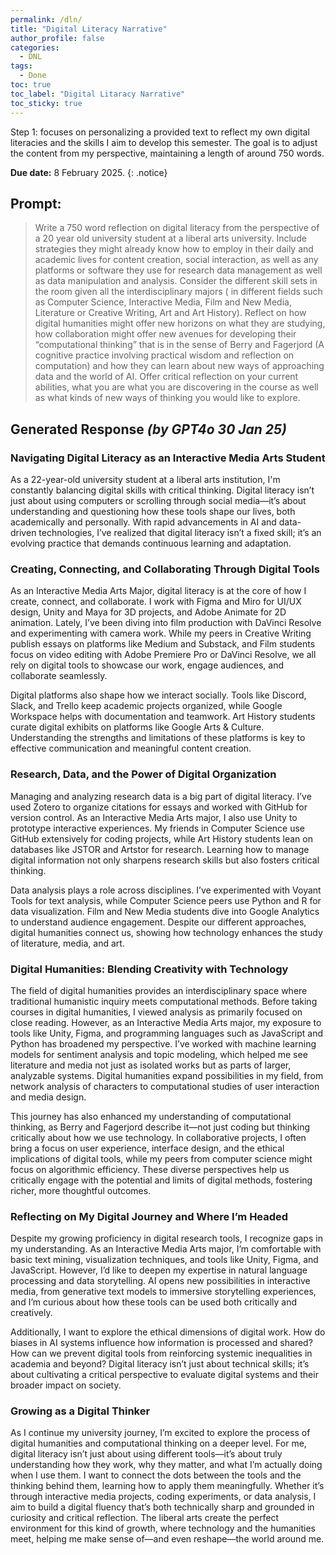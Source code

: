 ```yaml
---
permalink: /dln/
title: "Digital Literacy Narrative"
author_profile: false
categories:
  - DNL
tags:
  - Done
toc: true
toc_label: "Digital Litaracy Narrative"
toc_sticky: true
---
```

Step 1: focuses on personalizing a provided text to reflect my own digital literacies and the skills I aim to develop this semester. The goal is to adjust the content from my perspective, maintaining a length of around 750 words.

**Due date:** 8 February 2025.
{: .notice}

## Prompt:

> Write a 750 word reflection on digital literacy from the perspective of a 20 year old university student at a liberal arts university. Include strategies they might already know how to employ in their daily and academic lives for content creation, social interaction, as well as any platforms or software they use for research data management as well as data manipulation and analysis. Consider the different skill sets in the room given all the interdisciplinary majors ( in different fields such as Computer Science, Interactive Media, Film and New Media, Literature or Creative Writing, Art and Art History). Reflect on how digital humanities might offer new horizons on what they are studying, how collaboration might offer new avenues for developing their “computational thinking” that is in the sense of Berry and Fagerjord (A cognitive practice involving practical wisdom and reflection on computation) and how they can learn about new ways of approaching data and the world of AI. Offer critical reflection on your current abilities, what you are what you are discovering in the course as well as what kinds of new ways of thinking you would like to explore.

## Generated Response *(by GPT4o 30 Jan 25)*

### Navigating Digital Literacy as an Interactive Media Arts Student

As a 22-year-old university student at a liberal arts institution, I'm constantly balancing digital skills with critical thinking. Digital literacy isn’t just about using computers or scrolling through social media—it’s about understanding and questioning how these tools shape our lives, both academically and personally. With rapid advancements in AI and data-driven technologies, I’ve realized that digital literacy isn’t a fixed skill; it’s an evolving practice that demands continuous learning and adaptation.

### Creating, Connecting, and Collaborating Through Digital Tools

As an Interactive Media Arts Major, digital literacy is at the core of how I create, connect, and collaborate. I work with Figma and Miro for UI/UX design, Unity and Maya for 3D projects, and Adobe Animate for 2D animation. Lately, I’ve been diving into film production with DaVinci Resolve and experimenting with camera work. While my peers in Creative Writing publish essays on platforms like Medium and Substack, and Film students focus on video editing with Adobe Premiere Pro or DaVinci Resolve, we all rely on digital tools to showcase our work, engage audiences, and collaborate seamlessly.

Digital platforms also shape how we interact socially. Tools like Discord, Slack, and Trello keep academic projects organized, while Google Workspace helps with documentation and teamwork. Art History students curate digital exhibits on platforms like Google Arts & Culture. Understanding the strengths and limitations of these platforms is key to effective communication and meaningful content creation.

### Research, Data, and the Power of Digital Organization

Managing and analyzing research data is a big part of digital literacy. I’ve used Zotero to organize citations for essays and worked with GitHub for version control. As an Interactive Media Arts major, I also use Unity to prototype interactive experiences. My friends in Computer Science use GitHub extensively for coding projects, while Art History students lean on databases like JSTOR and Artstor for research. Learning how to manage digital information not only sharpens research skills but also fosters critical thinking.

Data analysis plays a role across disciplines. I’ve experimented with Voyant Tools for text analysis, while Computer Science peers use Python and R for data visualization. Film and New Media students dive into Google Analytics to understand audience engagement. Despite our different approaches, digital humanities connect us, showing how technology enhances the study of literature, media, and art.

### Digital Humanities: Blending Creativity with Technology

The field of digital humanities provides an interdisciplinary space where traditional humanistic inquiry meets computational methods. Before taking courses in digital humanities, I viewed analysis as primarily focused on close reading. However, as an Interactive Media Arts major, my exposure to tools like Unity, Figma, and programming languages such as JavaScript and Python has broadened my perspective. I’ve worked with machine learning models for sentiment analysis and topic modeling, which helped me see literature and media not just as isolated works but as parts of larger, analyzable systems. Digital humanities expand possibilities in my field, from network analysis of characters to computational studies of user interaction and media design.

This journey has also enhanced my understanding of computational thinking, as Berry and Fagerjord describe it—not just coding but thinking critically about how we use technology. In collaborative projects, I often bring a focus on user experience, interface design, and the ethical implications of digital tools, while my peers from computer science might focus on algorithmic efficiency. These diverse perspectives help us critically engage with the potential and limits of digital methods, fostering richer, more thoughtful outcomes.

### Reflecting on My Digital Journey and Where I’m Headed

Despite my growing proficiency in digital research tools, I recognize gaps in my understanding. As an Interactive Media Arts major, I’m comfortable with basic text mining, visualization techniques, and tools like Unity, Figma, and JavaScript. However, I’d like to deepen my expertise in natural language processing and data storytelling. AI opens new possibilities in interactive media, from generative text models to immersive storytelling experiences, and I’m curious about how these tools can be used both critically and creatively.

Additionally, I want to explore the ethical dimensions of digital work. How do biases in AI systems influence how information is processed and shared? How can we prevent digital tools from reinforcing systemic inequalities in academia and beyond? Digital literacy isn’t just about technical skills; it’s about cultivating a critical perspective to evaluate digital systems and their broader impact on society.

### Growing as a Digital Thinker

As I continue my university journey, I’m excited to explore the process of digital humanities and computational thinking on a deeper level. For me, digital literacy isn’t just about using different tools—it’s about truly understanding how they work, why they matter, and what I’m actually doing when I use them. I want to connect the dots between the tools and the thinking behind them, learning how to apply them meaningfully. Whether it’s through interactive media projects, coding experiments, or data analysis, I aim to build a digital fluency that’s both technically sharp and grounded in curiosity and critical reflection. The liberal arts create the perfect environment for this kind of growth, where technology and the humanities meet, helping me make sense of—and even reshape—the world around me.
